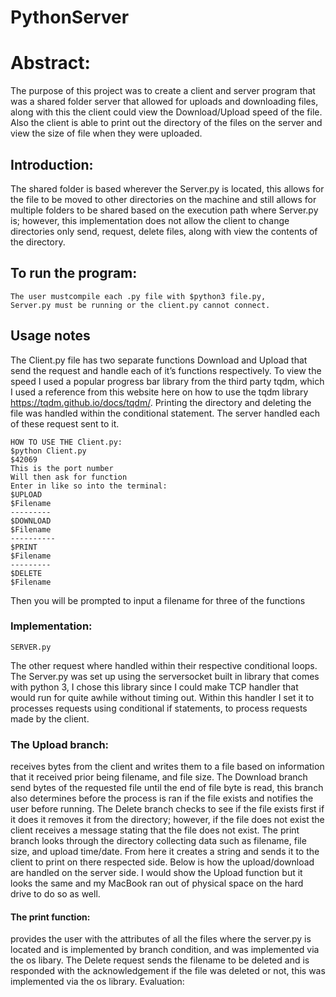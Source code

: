 # PythonServer

## <h1> Abstract: 
  The purpose of this project was to create a client and server program that was a shared folder server that allowed for uploads and downloading files, along with this the client could view the Download/Upload speed of the file. Also the client is able to print out the directory of the files on the server and view the size of file when they were uploaded.

### <h2> Introduction: 
  The shared folder is based wherever the Server.py is located, this allows for the file to be moved to other directories on the machine and still allows for multiple folders to be shared based on the execution path where Server.py is; however, this implementation does not allow the client to change directories only send, request, delete files, along with view the contents of the directory. 
### <h2>To run the program: 
    
    The user mustcompile each .py file with $python3 file.py, 
    Server.py must be running or the client.py cannot connect. 

### <h2>Usage notes  
The Client.py file has two separate functions Download and Upload that send the request and handle each of it’s functions respectively. To view the speed I used a popular progress bar library from the third party tqdm, which I used a reference from this website here on how to use the tqdm library https://tqdm.github.io/docs/tqdm/. Printing the directory and deleting the file was handled within the conditional
statement. The server handled each of these request sent to it.
  
    HOW TO USE THE Client.py:
    $python Client.py
    $42069
    This is the port number
    Will then ask for function
    Enter in like so into the terminal: 
    $UPLOAD
    $Filename
    ---------
    $DOWNLOAD
    $Filename
    ----------
    $PRINT
    $Filename
    ---------
    $DELETE
    $Filename
    
Then you will be prompted to input a filename for three of the functions
     
### <h3> Implementation:
    SERVER.py
    
The other request where handled within their respective conditional loops. The Server.py was set up using the serversocket built in library that comes with python 3, I chose this library since I could make TCP handler that would run for quite awhile without timing out. Within this handler I set it to processes requests using conditional if statements, to process requests made by the client. 
### <h3> The Upload branch:
  
  receives bytes from the client and writes them to a file based on information that it received prior being filename, and file size. The Download branch send bytes of the requested file until the end of file byte is read, this branch also determines before the process is ran if the file exists and notifies the user before running. The Delete branch checks to see if the file exists first if it does it removes it from the directory; however, if the file does not exist the client receives a message stating that the file does not exist. The print branch looks through the directory collecting data such as filename, file size, and upload time/date. From here it creates a string and sends it to the client to print on there respected side. Below is how the upload/download are handled on the server side.
I would show the Upload function but it looks the same and my MacBook ran out of physical space on the hard drive to do so as well.

#### <h4> The print function:
  provides the user with the attributes of all the files where the server.py is located and is implemented by branch condition, and was implemented via the os libary. The Delete request sends the filename to be deleted and is responded with the acknowledgement if the file was deleted or not, this was implemented via the os library.
Evaluation:

